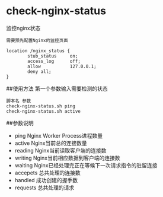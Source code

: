 # check-nginx-status
监控nginx状态

	需要预先配置Nginx的监控页面
```
location /nginx_status {
        stub_status     on;
        access_log      off;
        allow           127.0.0.1;
        deny all;
}
```

##使用方法
第一个参数输入需要检测的状态

	脚本名	参数
	check-nginx-status.sh ping
	check-nginx-status.sh active

##参数说明
- ping			Nginx Worker Process进程数量
- active		Nginx当前总的连接数量
- reading		Nginx当前读取客户端的连接数
- writing		Nginx当前相应数据到客户端的连接数
- waiting		Nginx已经处理完正在等候下一次请求指令的驻留连接
- accepets		总共处理的连接数
- handled		成功创建的握手数
- requests		总共处理的请求